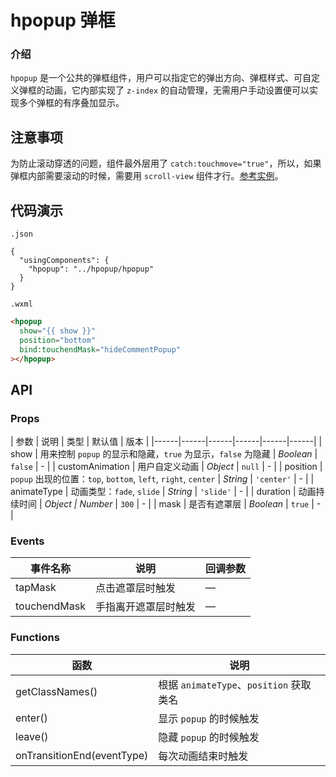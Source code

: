 # hpopup 弹框

### 介绍

`hpopup` 是一个公共的弹框组件，用户可以指定它的弹出方向、弹框样式、可自定义弹框的动画，它内部实现了 `z-index` 的自动管理，无需用户手动设置便可以实现多个弹框的有序叠加显示。

## 注意事项

为防止滚动穿透的问题，组件最外层用了 `catch:touchmove="true"`，所以，如果弹框内部需要滚动的时候，需要用 `scroll-view` 组件才行。[参考实例](../../comment/comment-list-video/comment-list-video.wxml)。

## 代码演示

`.json`

```josn
{
  "usingComponents": {
    "hpopup": "../hpopup/hpopup"
  }
}
```

`.wxml`

```html
<hpopup
  show="{{ show }}"
  position="bottom"
  bind:touchendMask="hideCommentPopup"
></hpopup>
```

## API

### Props

| 参数 | 说明 | 类型 | 默认值 | 版本 |
|------|------|------|------|------|------|
| show | 用来控制 `popup` 的显示和隐藏，`true` 为显示，`false` 为隐藏 | *Boolean* | `false` | - |
| customAnimation | 用户自定义动画 | *Object* | `null` | - |
| position | `popup` 出现的位置：`top`, `bottom`, `left`, `right`, `center` | *String* | `'center'` | - |
| animateType | 动画类型：`fade`, `slide` | *String* | `'slide'` | - |
| duration | 动画持续时间 | *Object \| Number* | `300` | - |
| mask | 是否有遮罩层 | *Boolean* | `true` | - |

### Events

| 事件名称 | 说明 | 回调参数 |
|------|------|------|
| tapMask | 点击遮罩层时触发 | — |
| touchendMask | 手指离开遮罩层时触发 | — |

### Functions

| 函数 | 说明 |
|------|------|
| getClassNames() | 根据 `animateType`、`position` 获取类名 |
| enter() | 显示 `popup` 的时候触发 |
| leave() | 隐藏 `popup` 的时候触发 |
| onTransitionEnd(eventType) | 每次动画结束时触发 |
